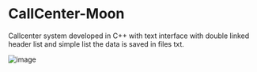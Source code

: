 # CallCenter-Moon
Callcenter system developed in C++ with text interface with double linked header list and simple list the data is saved in files txt.

![image](https://user-images.githubusercontent.com/119650235/206059972-7a65b80d-4e32-40b3-848c-45ac4a9316fb.png)


